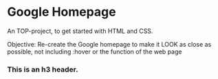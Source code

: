 # Google Homepage

An TOP-project, to get started with HTML and CSS.

Objective: Re-create the Google homepage to make it LOOK as close as possible, not including :hover or the function of the web page



### This is an h3 header.